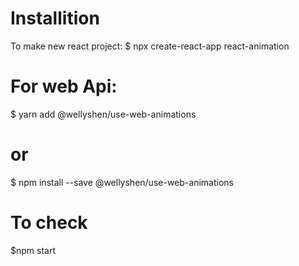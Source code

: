 # Installition
To make new react project:
  $ npx create-react-app react-animation
# For web Api:
$ yarn add @wellyshen/use-web-animations
# or
$ npm install --save @wellyshen/use-web-animations

# To check
$npm start
